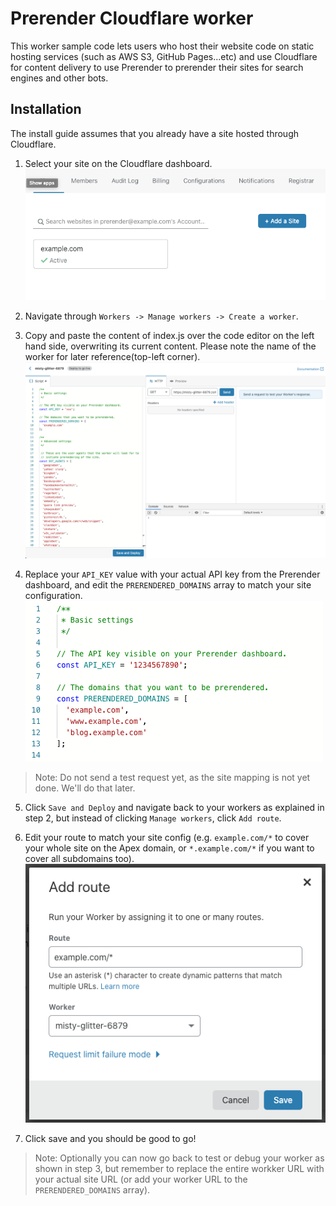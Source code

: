 # Prerender Cloudflare worker

This worker sample code lets users who host their website code on static hosting services (such as AWS S3, GitHub Pages...etc) and use Cloudflare for content delivery to use Prerender to prerender their sites for search engines and other bots.

## Installation

The install guide assumes that you already have a site hosted through Cloudflare.

1. Select your site on the Cloudflare dashboard.
![Cloudflare dashboard](./assets/Cloudflare_dashboard.png)

2. Navigate through `Workers -> Manage workers -> Create a worker`.

3. Copy and paste the content of index.js over the code editor on the left hand side, overwriting its current content. Please note the name of the worker for later reference(top-left corner).
![Cloudflare dashboard](./assets/Cloudflare_worker_editor.png)

4. Replace your `API_KEY` value with your actual API key from the Prerender dashboard, and edit the `PRERENDERED_DOMAINS` array to match your site configuration.
![Cloudflare dashboard](./assets/Cloudflare_replace_values.png)

> Note: Do not send a test request yet, as the site mapping is not yet done. We'll do that later.

5. Click `Save and Deploy` and navigate back to your workers as explained in step 2, but instead of clicking `Manage workers`, click `Add route`.

6. Edit your route to match your site config (e.g. `example.com/*` to cover your whole site on the Apex domain, or `*.example.com/*` if you want to cover all subdomains too).
![Cloudflare dashboard](./assets/Cloudflare_add_route.png)

7. Click save and you should be good to go!

> Note: Optionally you can now go back to test or debug your worker as shown in step 3, but remember to replace the entire workker URL with your actual site URL (or add your worker URL to the `PRERENDERED_DOMAINS` array).
